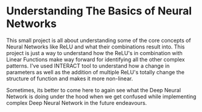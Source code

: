 
# Understanding The Basics of Neural Networks

This small project is all about understanding some of the core concepts of Neural Networks like ReLU and what their combinations result into. This project is just a way to understand how the ReLU's in combination with Linear Functions make way forward for identifying all the other complex patterns. I've used INTERACT tool to understand how a change in parameters as well as the addition of multiple ReLU's totally change the structure of function and makes it more non-linear.

Sometimes, its better to come here to again see what the Deep Neural Network is doing under the hood when we get confused while implementing complex Deep Neural Network in the future endeavours.

